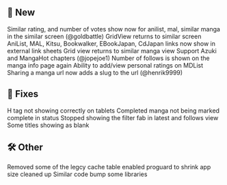 ## 🥳 New
Similar rating, and number of votes show now for anilist, mal, similar manga in the similar screen (@goldbattle)
GridView returns to similar screen
AniList, MAL, Kitsu, Bookwalker, EBookJapan, CdJapan links now show in external link sheets
Grid view returns to similar manga view
Support Azuki and MangaHot chapters (@jopejoe1)
Number of follows is shown on the manga info page again
Ability to add/view personal ratings on MDList
Sharing a manga url now adds a slug to the url (@henrik9999)
## 🐜 Fixes
H tag not showing correctly on tablets
Completed manga not being marked complete in status
Stopped showing the filter fab in latest and follows view
Some titles showing as blank
## 🛠️ Other
Removed some of the legcy cache table
enabled proguard to shrink app size
cleaned up Similar code
bump some libraries